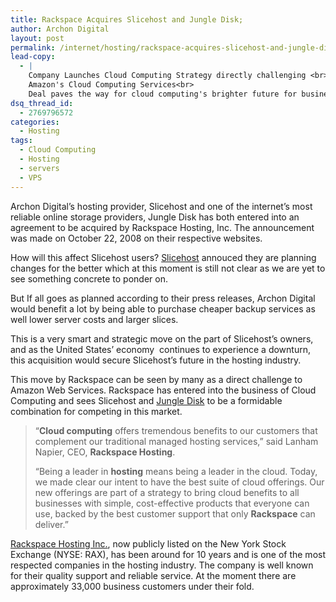 ```yaml
---
title: Rackspace Acquires Slicehost and Jungle Disk;
author: Archon Digital
layout: post
permalink: /internet/hosting/rackspace-acquires-slicehost-and-jungle-disk/
lead-copy:
  - |
    Company Launches Cloud Computing Strategy directly challenging <br>
    Amazon's Cloud Computing Services<br>
    Deal paves the way for cloud computing's brighter future for business users and developers.
dsq_thread_id:
  - 2769796572
categories:
  - Hosting
tags:
  - Cloud Computing
  - Hosting
  - servers
  - VPS
---
```

Archon Digital&#8217;s hosting provider, Slicehost and one of the internet&#8217;s most reliable online storage providers, Jungle Disk has both entered into an agreement to be acquired by Rackspace Hosting, Inc. The announcement was made on October 22, 2008 on their respective websites.<!--more-->

How will this affect Slicehost users? <a href="http://www.slicehost.com/" target="_blank">Slicehost</a> annouced they are planning changes for the better which at this moment is still not clear as we are yet to see something concrete to ponder on.

But If all goes as planned according to their press releases, Archon Digital would benefit a lot by being able to purchase cheaper backup services as well lower server costs and larger slices.

This is a very smart and strategic move on the part of Slicehost&#8217;s owners, and as the United States&#8217; economy  continues to experience a downturn, this acquisition would secure Slicehost&#8217;s future in the hosting industry.

This move by Rackspace can be seen by many as a direct challenge to Amazon Web Services. Rackspace has entered into the business of Cloud Computing and sees Slicehost and <a href="http://www.jungledisk.com/" target="_blank">Jungle Disk</a> to be a formidable combination for competing in this market.

> <span class="ccbnTxt">&#8220;<strong>Cloud computing</strong> offers tremendous benefits to our customers that complement our traditional managed hosting services,&#8221; said Lanham Napier, CEO, <strong>Rackspace Hosting</strong>. </span>
> 
> <span class="ccbnTxt">&#8220;Being a leader in <strong>hosting</strong> means being a leader in the cloud. Today, we made clear our intent to have the best suite of cloud offerings. Our new offerings are part of a strategy to bring cloud benefits to all businesses with simple, cost-effective products that everyone can use, backed by the best customer support that only <strong>Rackspace</strong> can deliver.&#8221;</span>

<a href="http://www.rackspace.com/" target="_blank">Rackspace Hosting Inc.</a>, now publicly listed on the New York Stock Exchange (NYSE: RAX), has been around for 10 years and is one of the most respected companies in the hosting industry. The company is well known for their quality support and reliable service. At the moment there are approximately 33,000 business customers under their fold.